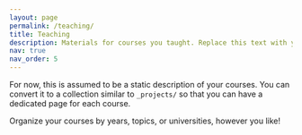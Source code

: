 ```yaml
---
layout: page
permalink: /teaching/
title: Teaching
description: Materials for courses you taught. Replace this text with your description.
nav: true
nav_order: 5
---
```


For now, this  is assumed to be a static description of your courses. You can convert it to a collection similar to `_projects/` so that you can have a dedicated page for each course.

Organize your courses by years, topics, or universities, however you like!
